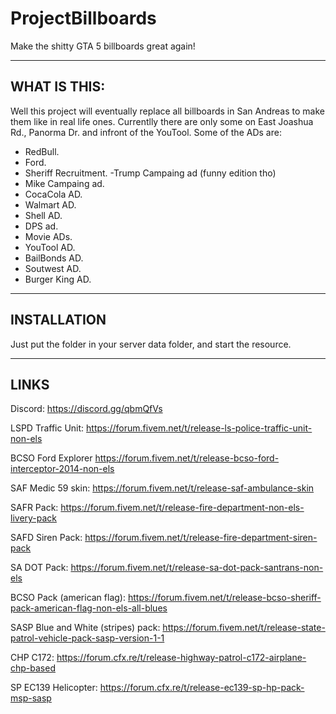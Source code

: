 # ProjectBillboards
Make the shitty GTA 5 billboards great again!

---------------------------------
WHAT IS THIS:
---------------------------------
Well this project will eventually replace all billboards in San Andreas to make them like in real life ones. Currentlly there are only some on East Joashua Rd., Panorma Dr. and infront of the YouTool. Some of the ADs are:

- RedBull.
- Ford.
- Sheriff Recruitment.
-Trump Campaing ad (funny edition tho)
- Mike Campaing ad.
- CocaCola AD.
- Walmart AD.
- Shell AD.
- DPS ad.
- Movie ADs.
- YouTool AD.
- BailBonds AD.
- Soutwest AD.
- Burger King AD.

---------------------------------
INSTALLATION
---------------------------------

Just put the folder in your server data folder, and start the resource.

---------------------------------
LINKS
---------------------------------

Discord: https://discord.gg/qbmQfVs




LSPD Traffic Unit: https://forum.fivem.net/t/release-ls-police-traffic-unit-non-els

BCSO Ford Explorer https://forum.fivem.net/t/release-bcso-ford-interceptor-2014-non-els

SAF Medic 59 skin: https://forum.fivem.net/t/release-saf-ambulance-skin

SAFR Pack: https://forum.fivem.net/t/release-fire-department-non-els-livery-pack

SAFD Siren Pack: https://forum.fivem.net/t/release-fire-department-siren-pack

SA DOT Pack: https://forum.fivem.net/t/release-sa-dot-pack-santrans-non-els

BCSO Pack (american flag): https://forum.fivem.net/t/release-bcso-sheriff-pack-american-flag-non-els-all-blues

SASP Blue and White (stripes) pack: https://forum.fivem.net/t/release-state-patrol-vehicle-pack-sasp-version-1-1

CHP C172: https://forum.cfx.re/t/release-highway-patrol-c172-airplane-chp-based

SP EC139 Helicopter: https://forum.cfx.re/t/release-ec139-sp-hp-pack-msp-sasp

